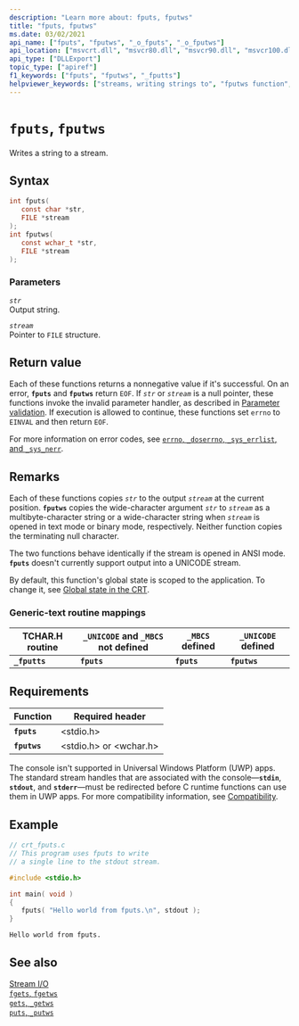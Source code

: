 ```yaml
---
description: "Learn more about: fputs, fputws"
title: "fputs, fputws"
ms.date: 03/02/2021
api_name: ["fputs", "fputws", "_o_fputs", "_o_fputws"]
api_location: ["msvcrt.dll", "msvcr80.dll", "msvcr90.dll", "msvcr100.dll", "msvcr100_clr0400.dll", "msvcr110.dll", "msvcr110_clr0400.dll", "msvcr120.dll", "msvcr120_clr0400.dll", "ucrtbase.dll", "api-ms-win-crt-stdio-l1-1-0.dll", "api-ms-win-crt-private-l1-1-0.dll"]
api_type: ["DLLExport"]
topic_type: ["apiref"]
f1_keywords: ["fputs", "fputws", "_fputts"]
helpviewer_keywords: ["streams, writing strings to", "fputws function", "_fputts function", "fputs function", "fputts function"]
---
```

# `fputs`, `fputws`

Writes a string to a stream.

## Syntax

```C
int fputs(
   const char *str,
   FILE *stream
);
int fputws(
   const wchar_t *str,
   FILE *stream
);
```

### Parameters

*`str`*\
Output string.

*`stream`*\
Pointer to `FILE` structure.

## Return value

Each of these functions returns a nonnegative value if it's successful. On an error, **`fputs`** and **`fputws`** return `EOF`. If *`str`* or *`stream`* is a null pointer, these functions invoke the invalid parameter handler, as described in [Parameter validation](../parameter-validation.md). If execution is allowed to continue, these functions set `errno` to `EINVAL` and then return `EOF`.

For more information on error codes, see [`errno`, `_doserrno`, `_sys_errlist`, and `_sys_nerr`](../errno-doserrno-sys-errlist-and-sys-nerr.md).

## Remarks

Each of these functions copies *`str`* to the output *`stream`* at the current position. **`fputws`** copies the wide-character argument *`str`* to *`stream`* as a multibyte-character string or a wide-character string when *`stream`* is opened in text mode or binary mode, respectively. Neither function copies the terminating null character.

The two functions behave identically if the stream is opened in ANSI mode. **`fputs`** doesn't currently support output into a UNICODE stream.

By default, this function's global state is scoped to the application. To change it, see [Global state in the CRT](../global-state.md).

### Generic-text routine mappings

|TCHAR.H routine|`_UNICODE` and `_MBCS` not defined|`_MBCS` defined|`_UNICODE` defined|
|---------------------|------------------------------------|--------------------|-----------------------|
|**`_fputts`**|**`fputs`**|**`fputs`**|**`fputws`**|

## Requirements

|Function|Required header|
|--------------|---------------------|
|**`fputs`**|\<stdio.h>|
|**`fputws`**|\<stdio.h> or \<wchar.h>|

The console isn't supported in Universal Windows Platform (UWP) apps. The standard stream handles that are associated with the console—**`stdin`**, **`stdout`**, and **`stderr`**—must be redirected before C runtime functions can use them in UWP apps. For more compatibility information, see [Compatibility](../compatibility.md).

## Example

```C
// crt_fputs.c
// This program uses fputs to write
// a single line to the stdout stream.

#include <stdio.h>

int main( void )
{
   fputs( "Hello world from fputs.\n", stdout );
}
```

```Output
Hello world from fputs.
```

## See also

[Stream I/O](../stream-i-o.md)\
[`fgets`, `fgetws`](fgets-fgetws.md)\
[`gets`, `_getws`](../gets-getws.md)\
[`puts`, `_putws`](puts-putws.md)
